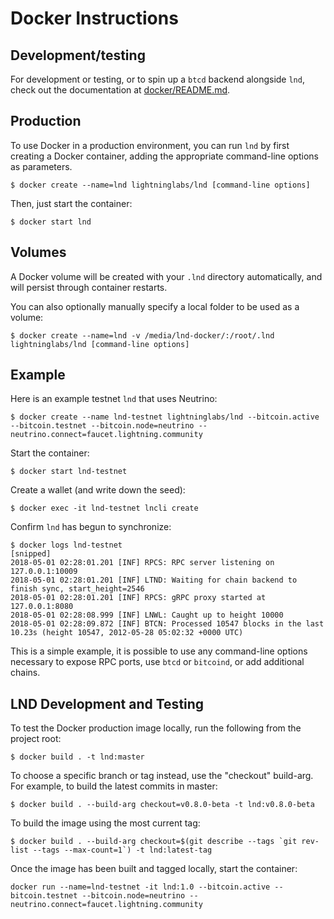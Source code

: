 # Docker Instructions

## Development/testing

For development or testing, or to spin up a `btcd` backend alongside `lnd`,
check out the documentation at [docker/README.md](../docker/README.md).

## Production

To use Docker in a production environment, you can run `lnd` by first creating
a Docker container, adding the appropriate command-line options as parameters.

```
$ docker create --name=lnd lightninglabs/lnd [command-line options]
```

Then, just start the container:

```
$ docker start lnd
```

## Volumes

A Docker volume will be created with your `.lnd` directory automatically, and will
persist through container restarts.

You can also optionally manually specify a local folder to be used as a volume:

```
$ docker create --name=lnd -v /media/lnd-docker/:/root/.lnd lightninglabs/lnd [command-line options]
```

## Example

Here is an example testnet `lnd` that uses Neutrino:

```
$ docker create --name lnd-testnet lightninglabs/lnd --bitcoin.active --bitcoin.testnet --bitcoin.node=neutrino --neutrino.connect=faucet.lightning.community
```

Start the container:

```
$ docker start lnd-testnet
```

Create a wallet (and write down the seed):

```
$ docker exec -it lnd-testnet lncli create
```

Confirm `lnd` has begun to synchronize:

```
$ docker logs lnd-testnet
[snipped]
2018-05-01 02:28:01.201 [INF] RPCS: RPC server listening on 127.0.0.1:10009
2018-05-01 02:28:01.201 [INF] LTND: Waiting for chain backend to finish sync, start_height=2546
2018-05-01 02:28:01.201 [INF] RPCS: gRPC proxy started at 127.0.0.1:8080
2018-05-01 02:28:08.999 [INF] LNWL: Caught up to height 10000
2018-05-01 02:28:09.872 [INF] BTCN: Processed 10547 blocks in the last 10.23s (height 10547, 2012-05-28 05:02:32 +0000 UTC)
```

This is a simple example, it is possible to use any command-line options necessary
to expose RPC ports, use `btcd` or `bitcoind`, or add additional chains.

## LND Development and Testing

To test the Docker production image locally, run the following from
the project root:

```
$ docker build . -t lnd:master
```

To choose a specific branch or tag instead, use the "checkout" build-arg.  For example, to build the latest commits in master:

```
$ docker build . --build-arg checkout=v0.8.0-beta -t lnd:v0.8.0-beta
```

To build the image using the most current tag:

```
$ docker build . --build-arg checkout=$(git describe --tags `git rev-list --tags --max-count=1`) -t lnd:latest-tag
```

Once the image has been built and tagged locally, start the container:

```
docker run --name=lnd-testnet -it lnd:1.0 --bitcoin.active --bitcoin.testnet --bitcoin.node=neutrino --neutrino.connect=faucet.lightning.community
```
